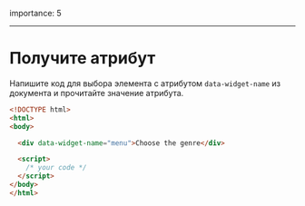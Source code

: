 importance: 5

---

# Получите атрибут

Напишите код для выбора элемента с атрибутом `data-widget-name` из документа и прочитайте значение атрибута.

```html run
<!DOCTYPE html>
<html>
<body>

  <div data-widget-name="menu">Choose the genre</div>

  <script>
    /* your code */
  </script>
</body>
</html>
```
